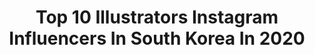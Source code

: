 ---
title: Top 10 Illustrators Instagram Influencers In South Korea In 2020
description: >-
  Find top illustrators Instagram influencers in South Korea in 2020. Most popular hashtags: #spring #love #youtube #.
platform: Instagram
profiles:
  - username: "hungrae_"
    fullname: >-
      Hung Rae
    location: "South Korea"
    followers: 67635
    engagement: 1691
    commentsToLikes: 0.005289
    id: ck5c41xdy0h6q0i119q0h4km7
    verified: false
    hashtags: ""
  - username: "pureum_tattoo"
    fullname: >-
      STUDIOBYSOL_Pu-reum
    location: "South Korea"
    followers: 37071
    engagement: 639
    commentsToLikes: 0.007526
    id: ck5c9rtzhbzva0i11v1gy4vzm
    verified: false
    hashtags: ""
  - username: "asphyxjk"
    fullname: >-
      soaked in gin ルビ
    location: "South Korea"
    followers: 7033
    engagement: 1295
    commentsToLikes: 0.039698
    id: ck5c8mgug9snq0i11f5rhhw4k
    verified: false
    hashtags: "#hoseok, #btshoseok, #army, #tae"
  - username: "my2ee"
    fullname: >-
      
    location: "South Korea"
    followers: 18120
    engagement: 3167
    commentsToLikes: 0.026786
    id: ck8tboyz0wjak0j78yaihgum8
    verified: false
    hashtags: "#flower, #manga, #spring, #fanart"
  - username: "goshen_illust"
    fullname: >-
      일러스트레이터 고센
    location: "South Korea"
    followers: 6399
    engagement: 1526
    commentsToLikes: 0.028677
    id: ckapavcf9xlsw0i785fk3q5fz
    verified: false
    hashtags: "#youtube, #sunflower, #sketch, #daily"
  - username: "hj_ruro"
    fullname: >-
      루로 Ruro
    location: "South Korea"
    followers: 18543
    engagement: 1290
    commentsToLikes: 0.016999
    id: ck9hauwime8mr0j789ddxryhg
    verified: false
    hashtags: "#book, #thestarrynight, #postercolor, #spring"
  - username: "woohnayoung"
    fullname: >-
      WOOH NAYOUNG | 흑요석
    location: "South Korea"
    followers: 55006
    engagement: 1664
    commentsToLikes: 0.007139
    id: ck8t1n5gdwbaw0j78dqoqwtgq
    verified: false
    hashtags: "#overcome"
  - username: "hubuluck_illustration"
    fullname: >-
      허불럭 HUBULUCK
    location: "South Korea"
    followers: 198485
    engagement: 1045
    commentsToLikes: 0.014464
    id: ck0w57m2s2anx0i198yrigf70
    verified: false
    hashtags: "#animasi, #youtube, #ipadpro, #diet"
  - username: "somaillust"
    fullname: >-
      soma
    location: "South Korea"
    followers: 16546
    engagement: 481
    commentsToLikes: 0.023254
    id: ckap7pl0sl07f0i78fjfzqfbd
    verified: false
    hashtags: "#whitepoppy, #rosedrawing, #rose, #narcissus"
  - username: "cochlea1313"
    fullname: >-
      Mio
    location: "South Korea"
    followers: 75833
    engagement: 252
    commentsToLikes: 0.001802
    id: ckaotfrowvr1b0i78vlu3zmow
    verified: false
    hashtags: "#itsnicethat, #snaketattoo, #butterflytattoo, #illustration"
---